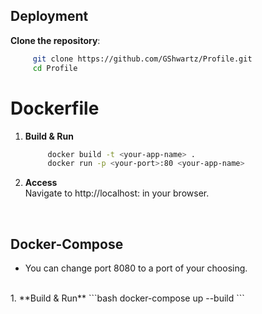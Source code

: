 
## Deployment 
**Clone the repository**:
   ```bash
        git clone https://github.com/GShwartz/Profile.git
        cd Profile
   ```

# Dockerfile
1. **Build & Run**
   ```bash
        docker build -t <your-app-name> .
        docker run -p <your-port>:80 <your-app-name>
   ```

2. **Access** 
    <br />
    Navigate to http://localhost:<your-port> in your browser.

<br />

## Docker-Compose
* You can change port 8080 to a port of your choosing.
<br />
1. **Build & Run**
    ```bash
        docker-compose up --build
    ```